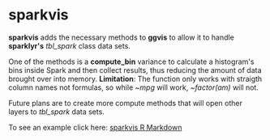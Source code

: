 sparkvis
================

**sparkvis** adds the necessary methods to **ggvis** to allow it to handle **sparklyr's** *tbl\_spark* class data sets.

One of the methods is a **compute\_bin** variance to calculate a histogram's bins inside Spark and then collect results, thus reducing the amount of data brought over into memory. **Limitation**: The function only works with straigth column names not formulas, so while *~mpg* will work, *~factor(am)* will not.

Future plans are to create more compute methods that will open other layers to *tbl\_spark* data sets.

To see an example click here: [sparkvis R Markdown](http://colorado.rstudio.com:3939/content/429/README-publish.html)
